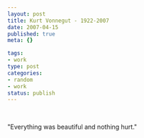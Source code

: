 ```yaml
--- 
layout: post
title: Kurt Vonnegut - 1922-2007
date: 2007-04-15
published: true
meta: {}

tags: 
- work
type: post
categories: 
- random
- work
status: publish
---
```





 

 

 

"Everything was beautiful and nothing hurt."

